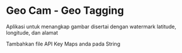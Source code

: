 # Geo Cam - Geo Tagging
Aplikasi untuk menangkap gambar disertai dengan watermark latitude, longitude, dan alamat

Tambahkan file API Key Maps anda pada String
